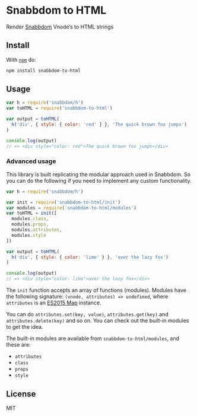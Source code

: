 # Snabbdom to HTML

Render [Snabbdom](https://github.com/paldepind/snabbdom) Vnode’s to HTML strings

## Install

With [`npm`](https://www.npmjs.com/) do:

```bash
npm install snabbdom-to-html
```

## Usage

```js
var h = require('snabbdom/h')
var toHTML = require('snabbdom-to-html')

var output = toHTML(
  h('div', { style: { color: 'red' } }, 'The quick brown fox jumps')
)

console.log(output)
// => <div style="color: red">The quick brown fox jumps</div>
```

### Advanced usage

This library is built replicating the modular approach used in Snabbdom. So you can do the following if you need to implement any custom functionality.

```js
var h = require('snabbdom/h')

var init = require('snabbdom-to-html/init')
var modules = require('snabbdom-to-html/modules')
var toHTML = init([
  modules.class,
  modules.props,
  modules.attributes,
  modules.style
])

var output = toHTML(
  h('div', { style: { color: 'lime' } }, 'over the lazy fox')
)

console.log(output)
// => <div style="color: lime">over the lazy fox</div>
```

The `init` function accepts an array of functions (modules). Modules have the following signature: `(vnode, attributes) => undefined`, where `attributes` is an [ES2015 Map](https://developer.mozilla.org/en-US/docs/Web/JavaScript/Reference/Global_Objects/Map) instance.

You can do `attributes.set(key, value)`, `attributes.get(key)` and `attributes.delete(key)` and so on. You can check out the built-in modules to get the idea.

The built-in modules are available from `snabbdom-to-html/modules`, and these are:

- `attributes`
- `class`
- `props`
- `style`

## License

MIT
